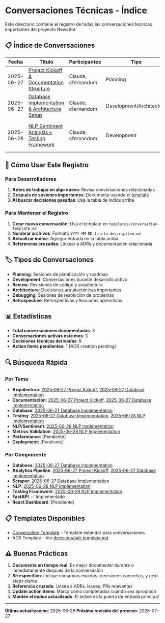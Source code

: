 # Conversaciones Técnicas - Índice

Este directorio contiene el registro de todas las conversaciones técnicas importantes del proyecto NewsBot.

## 📋 Índice de Conversaciones

| Fecha | Título | Participantes | Tipo | Temas Clave | Estado |
|-------|--------|---------------|------|-------------|--------|
| 2025-06-27 | [Project Kickoff & Documentation Structure](2025-06-27_project-kickoff.md) | Claude, cfernandom | Planning | Estructura inicial, Roadmap técnico | ✅ Completado |
| 2025-06-27 | [Database Implementation & Architecture Setup](2025-06-27_database-implementation.md) | Claude, cfernandom | Development/Architecture | PostgreSQL, Híbrido ORM+SQL, Testing | ✅ Completado |
| 2025-06-28 | [NLP Sentiment Analysis + Testing Framework](2025-06-28_nlp-sentiment-analysis-implementation.md) | Claude, cfernandom | Development | VADER+spaCy, Testing profesional, Metrics validation | ✅ Completado |

## 📝 Cómo Usar Este Registro

### Para Desarrolladores
1. **Antes de trabajar en algo nuevo**: Revisa conversaciones relacionadas
2. **Después de sesiones importantes**: Documenta usando el [template](templates/conversation-template.md)
3. **Al buscar decisiones pasadas**: Usa la tabla de índice arriba

### Para Mantener el Registro
1. **Crear nueva conversación**: Usa el template en `templates/conversation-template.md`
2. **Nombrar archivos**: Formato `YYYY-MM-DD_titulo-descriptivo.md`
3. **Actualizar índice**: Agregar entrada en la tabla arriba
4. **Referencias cruzadas**: Linkear a ADRs y documentación relacionada

## 🏷️ Tipos de Conversaciones

- **Planning**: Sesiones de planificación y roadmap
- **Development**: Conversaciones durante desarrollo activo
- **Review**: Revisiones de código y arquitectura
- **Architecture**: Decisiones arquitectónicas importantes
- **Debugging**: Sesiones de resolución de problemas
- **Retrospective**: Retrospectivas y lecciones aprendidas

## 📊 Estadísticas

- **Total conversaciones documentadas**: 3
- **Conversaciones activas este mes**: 3
- **Decisiones técnicas derivadas**: 8
- **Action items pendientes**: 1 (ADR creation pending)

## 🔍 Búsqueda Rápida

### Por Tema
- **Arquitectura**: [2025-06-27 Project Kickoff](2025-06-27_project-kickoff.md), [2025-06-27 Database Implementation](2025-06-27_database-implementation.md)
- **Documentación**: [2025-06-27 Project Kickoff](2025-06-27_project-kickoff.md), [2025-06-27 Database Implementation](2025-06-27_database-implementation.md)
- **Database**: [2025-06-27 Database Implementation](2025-06-27_database-implementation.md)
- **Testing**: [2025-06-27 Database Implementation](2025-06-27_database-implementation.md), [2025-06-28 NLP Implementation](2025-06-28_nlp-sentiment-analysis-implementation.md)
- **NLP/Sentiment**: [2025-06-28 NLP Implementation](2025-06-28_nlp-sentiment-analysis-implementation.md)
- **Metrics Validation**: [2025-06-28 NLP Implementation](2025-06-28_nlp-sentiment-analysis-implementation.md)
- **Performance**: [Pendiente]
- **Deployment**: [Pendiente]

### Por Componente
- **Database**: [2025-06-27 Database Implementation](2025-06-27_database-implementation.md)
- **Analytics Pipeline**: [2025-06-27 Project Kickoff](2025-06-27_project-kickoff.md), [2025-06-27 Database Implementation](2025-06-27_database-implementation.md)
- **Scraper**: [2025-06-27 Database Implementation](2025-06-27_database-implementation.md)
- **NLP**: [2025-06-28 NLP Implementation](2025-06-28_nlp-sentiment-analysis-implementation.md)
- **Testing Framework**: [2025-06-28 NLP Implementation](2025-06-28_nlp-sentiment-analysis-implementation.md)
- **FastAPI**: ✅ Implementado
- **React Dashboard**: [Pendiente]

## 📋 Templates Disponibles

- [Conversation Template](templates/conversation-template.md) - Template estándar para conversaciones
- ADR Template - Ver [decisions/adr-template.md](../decisions/adr-template.md)

## ⚠️ Buenas Prácticas

1. **Documenta en tiempo real**: Es mejor documentar durante o inmediatamente después de la conversación
2. **Sé específico**: Incluye comandos exactos, decisiones concretas, y next steps claros
3. **Referencia cruzada**: Linkea a ADRs, issues, PRs relevantes
4. **Update action items**: Marca como completados cuando sea apropiado
5. **Mantén el índice actualizado**: El índice es la puerta de entrada principal

---
**Última actualización**: 2025-06-28
**Próxima revisión del proceso**: 2025-07-27
